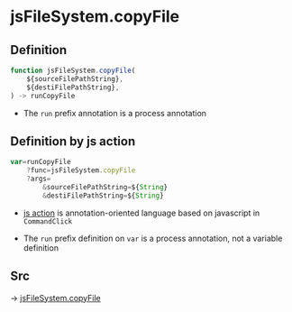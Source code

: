 # jsFileSystem.copyFile

## Definition

```js.js
function jsFileSystem.copyFile(
	${sourceFilePathString},
	${destiFilePathString},
) -> runCopyFile
```

- The `run` prefix annotation is a process annotation
## Definition by js action

```js.js
var=runCopyFile
	?func=jsFileSystem.copyFile
	?args=
		&sourceFilePathString=${String}
		&destiFilePathString=${String}
```

- [js action](#) is annotation-oriented language based on javascript in `CommandClick`

- The `run` prefix definition on `var` is a process annotation, not a variable definition

## Src

-> [jsFileSystem.copyFile](https://github.com/puutaro/CommandClick/blob/master/app/src/main/java/com/puutaro/commandclick/fragment_lib/terminal_fragment/js_interface/file/JsFileSystem.kt#L251)


